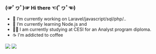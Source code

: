 ### (☞ﾟヮﾟ)☞ Hi there ☜(ﾟヮﾟ☜)

- 🔭 I’m currently working on Laravel/javascript/sql/php/..
- 🌱 I’m currently learning Node.js and
- 👨‍🎓 I am currently studying at CESI for an Analyst program diploma.
- ☕ I'm addicted to coffee

<img src="https://github-readme-stats.vercel.app/api?username=ppoupardin&count_private=true&show_icons=true&layout=compact&theme=cobalt" />
<img src="https://github-readme-stats.vercel.app/api/top-langs/?username=ppoupardin&count_private=true&show_icons=true&layout=compact&theme=cobalt" />
